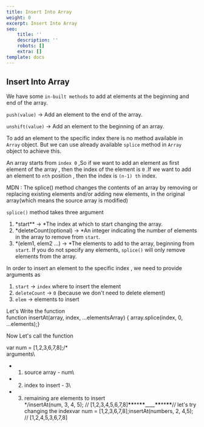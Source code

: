 ```yaml
---
title: Insert Into Array
weight: 0
excerpt: Insert Into Array
seo:
    title: ''
    description: ''
    robots: []
    extra: []
template: docs
---
```


## Insert Into Array

We have some `in-built methods` to add at elements at the beginning and end of the array.

`push(value)` → Add an element to the end of the array.

`unshift(value)` → Add an element to the beginning of an array.

To add an element to the specific index there is no method available in `Array` object. But we can use already available `splice` method in `Array` object to achieve this.

An array starts from `index 0` ,So if we want to add an element as first element of the array , then the index of the element is `0` .If we want to add an element to `nth` position , then the index is `(n-1) th` index.

MDN : The splice() method changes the contents of an array by removing or replacing existing elements and/or adding new elements, in the original array(which means the source array is modified)

`splice()` method takes three argument

1.  *start\*\* → *The index at which to start changing the array.
2.  *deleteCount(optional) → *An integer indicating the number of elements in the array to remove from `start`.
3.  *(elem1, elem2 ...) → *The elements to add to the array, beginning from `start`. If you do not specify any elements, `splice()` will only remove elements from the array.

In order to insert an element to the specific index , we need to provide arguments as

1.  `start` → `index` where to insert the element
2.  `deleteCount` → `0` (because we don't need to delete element)
3.  `elem` → elements to insert

Let's Write the function\
function insertAt(array, index, ...elementsArray) { array.splice(index, 0, ...elements);}

Now Let's call the function

var num = [1,2,3,6,7,8];/\*\
 arguments\

-   1. source array - num\
-   2. index to insert - 3\
-   3. remaining are elements to insert\
       \*/insertAt(num, 3, 4, 5); // [1,2,3,4,5,6,7,8]******\*\*******\*\*******\*\*******\_\_\_\_******\*\*******\*\*******\*\*******// let's try changing the indexvar num = [1,2,3,6,7,8];insertAt(numbers, 2, 4,5); // [1,2,4,5,3,6,7,8]
